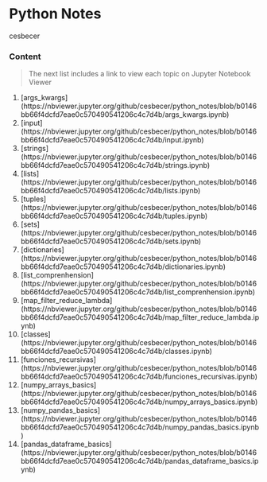 Python Notes
==============================

cesbecer

### Content

> The next list includes a link to view each topic on Jupyter Notebook Viewer

<ol>
<li>[args_kwargs](https://nbviewer.jupyter.org/github/cesbecer/python_notes/blob/b0146bb66f4dcfd7eae0c570490541206c4c7d4b/args_kwargs.ipynb)</li>
<li>[input](https://nbviewer.jupyter.org/github/cesbecer/python_notes/blob/b0146bb66f4dcfd7eae0c570490541206c4c7d4b/input.ipynb)</li>
<li>[strings](https://nbviewer.jupyter.org/github/cesbecer/python_notes/blob/b0146bb66f4dcfd7eae0c570490541206c4c7d4b/strings.ipynb)</li>
<li>[lists](https://nbviewer.jupyter.org/github/cesbecer/python_notes/blob/b0146bb66f4dcfd7eae0c570490541206c4c7d4b/lists.ipynb)</li>
<li>[tuples](https://nbviewer.jupyter.org/github/cesbecer/python_notes/blob/b0146bb66f4dcfd7eae0c570490541206c4c7d4b/tuples.ipynb)</li>
<li>[sets](https://nbviewer.jupyter.org/github/cesbecer/python_notes/blob/b0146bb66f4dcfd7eae0c570490541206c4c7d4b/sets.ipynb)</li>
<li>[dictionaries](https://nbviewer.jupyter.org/github/cesbecer/python_notes/blob/b0146bb66f4dcfd7eae0c570490541206c4c7d4b/dictionaries.ipynb)</li>
<li>[list_comprenhension](https://nbviewer.jupyter.org/github/cesbecer/python_notes/blob/b0146bb66f4dcfd7eae0c570490541206c4c7d4b/list_comprenhension.ipynb)</li>
<li>[map_filter_reduce_lambda](https://nbviewer.jupyter.org/github/cesbecer/python_notes/blob/b0146bb66f4dcfd7eae0c570490541206c4c7d4b/map_filter_reduce_lambda.ipynb)</li>
<li>[classes](https://nbviewer.jupyter.org/github/cesbecer/python_notes/blob/b0146bb66f4dcfd7eae0c570490541206c4c7d4b/classes.ipynb)</li>
<li>[funciones_recursivas](https://nbviewer.jupyter.org/github/cesbecer/python_notes/blob/b0146bb66f4dcfd7eae0c570490541206c4c7d4b/funciones_recursivas.ipynb)</li>
<li>[numpy_arrays_basics](https://nbviewer.jupyter.org/github/cesbecer/python_notes/blob/b0146bb66f4dcfd7eae0c570490541206c4c7d4b/numpy_arrays_basics.ipynb)</li>
<li>[numpy_pandas_basics](https://nbviewer.jupyter.org/github/cesbecer/python_notes/blob/b0146bb66f4dcfd7eae0c570490541206c4c7d4b/numpy_pandas_basics.ipynb)</li>
<li>[pandas_dataframe_basics](https://nbviewer.jupyter.org/github/cesbecer/python_notes/blob/b0146bb66f4dcfd7eae0c570490541206c4c7d4b/pandas_dataframe_basics.ipynb)</li>
</ol>